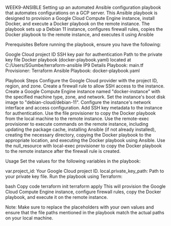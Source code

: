 WEEK9-ANSIBLE
Setting up an automated Ansible configuration playbook that automates configurations on a GCP server. This Ansible playbook is designed to provision a Google Cloud Compute Engine instance, install Docker, and execute a Docker playbook on the remote instance. The playbook sets up a Debian 11 instance, configures firewall rules, copies the Docker playbook to the remote instance, and executes it using Ansible

Prerequisites Before running the playbook, ensure you have the following:

Google Cloud project ID SSH key pair for authentication Path to the private key file Docker playbook (docker-playbook.yaml) located at C:/Users/SGumbe/terraform-ansible IP9 Details Playbook: main.tf Provisioner: Terraform Ansible Playbook: docker-playbook.yaml

Playbook Steps Configure the Google Cloud provider with the project ID, region, and zone. Create a firewall rule to allow SSH access to the instance. Create a Google Compute Engine instance named "docker-instance" with the specified machine type, zone, and network. Set the instance's boot disk image to "debian-cloud/debian-11". Configure the instance's network interface and access configuration. Add SSH key metadata to the instance for authentication. Use the file provisioner to copy the Docker playbook from the local machine to the remote instance. Use the remote-exec provisioner to execute commands on the remote instance, including updating the package cache, installing Ansible (if not already installed), creating the necessary directory, copying the Docker playbook to the appropriate location, and executing the Docker playbook using Ansible. Use the null_resource with local-exec provisioner to copy the Docker playbook to the remote instance after the firewall rule is created.

Usage Set the values for the following variables in the playbook:

var.project_id: Your Google Cloud project ID. local.private_key_path: Path to your private key file. Run the playbook using Terraform:

bash Copy code terraform init terraform apply This will provision the Google Cloud Compute Engine instance, configure firewall rules, copy the Docker playbook, and execute it on the remote instance.

Note: Make sure to replace the placeholders with your own values and ensure that the file paths mentioned in the playbook match the actual paths on your local machine.